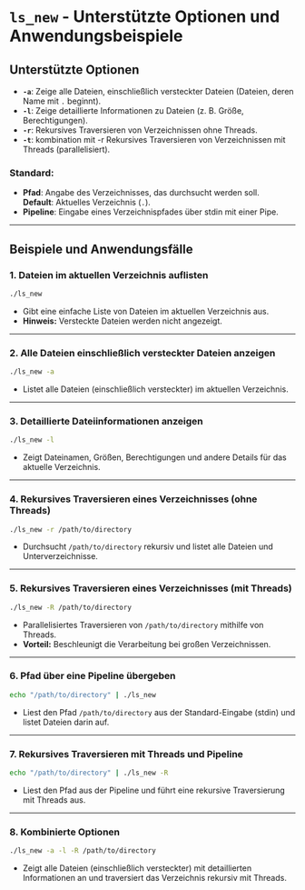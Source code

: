 
# `ls_new` - Unterstützte Optionen und Anwendungsbeispiele

## Unterstützte Optionen
- **`-a`**: Zeige alle Dateien, einschließlich versteckter Dateien (Dateien, deren Name mit `.` beginnt).
- **`-l`**: Zeige detaillierte Informationen zu Dateien (z. B. Größe, Berechtigungen).
- **`-r`**: Rekursives Traversieren von Verzeichnissen ohne Threads.
- **`-t`**: kombination mit -r Rekursives Traversieren von Verzeichnissen mit Threads (parallelisiert).

### Standard:
- **Pfad**: Angabe des Verzeichnisses, das durchsucht werden soll.  
  **Default**: Aktuelles Verzeichnis (`.`).
- **Pipeline**: Eingabe eines Verzeichnispfades über stdin mit einer Pipe.

---

## Beispiele und Anwendungsfälle

### 1. Dateien im aktuellen Verzeichnis auflisten
```bash
./ls_new
```
- Gibt eine einfache Liste von Dateien im aktuellen Verzeichnis aus.
- **Hinweis:** Versteckte Dateien werden nicht angezeigt.

---

### 2. Alle Dateien einschließlich versteckter Dateien anzeigen
```bash
./ls_new -a
```
- Listet alle Dateien (einschließlich versteckter) im aktuellen Verzeichnis.

---

### 3. Detaillierte Dateiinformationen anzeigen
```bash
./ls_new -l
```
- Zeigt Dateinamen, Größen, Berechtigungen und andere Details für das aktuelle Verzeichnis.

---

### 4. Rekursives Traversieren eines Verzeichnisses (ohne Threads)
```bash
./ls_new -r /path/to/directory
```
- Durchsucht `/path/to/directory` rekursiv und listet alle Dateien und Unterverzeichnisse.

---

### 5. Rekursives Traversieren eines Verzeichnisses (mit Threads)
```bash
./ls_new -R /path/to/directory
```
- Parallelisiertes Traversieren von `/path/to/directory` mithilfe von Threads.
- **Vorteil:** Beschleunigt die Verarbeitung bei großen Verzeichnissen.

---

### 6. Pfad über eine Pipeline übergeben
```bash
echo "/path/to/directory" | ./ls_new
```
- Liest den Pfad `/path/to/directory` aus der Standard-Eingabe (stdin) und listet Dateien darin auf.

---

### 7. Rekursives Traversieren mit Threads und Pipeline
```bash
echo "/path/to/directory" | ./ls_new -R
```
- Liest den Pfad aus der Pipeline und führt eine rekursive Traversierung mit Threads aus.

---

### 8. Kombinierte Optionen
```bash
./ls_new -a -l -R /path/to/directory
```
- Zeigt alle Dateien (einschließlich versteckter) mit detaillierten Informationen an und traversiert das Verzeichnis rekursiv mit Threads.
